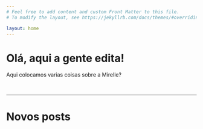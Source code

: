 ```yaml
---
# Feel free to add content and custom Front Matter to this file.
# To modify the layout, see https://jekyllrb.com/docs/themes/#overriding-theme-defaults

layout: home
---
```


<h1>Olá, aqui a gente edita!</h1>

<p>Aqui colocamos varias coisas sobre a Mirelle?</p>

<br>

<hr>
<h1>Novos posts</h1>
<br>
